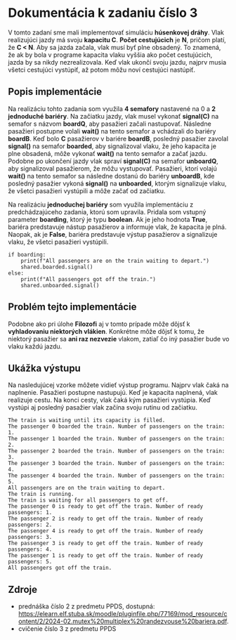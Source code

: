 # Dokumentácia k zadaniu číslo 3

V tomto zadaní sme mali implementovať simuláciu **húsenkovej dráhy**. Vlak
realizujúci jazdy má svoju **kapacitu C**. **Počet cestujúcich** je **N**, pričom 
platí, že **C < N**. Aby sa jazda začala, vlak musí byť plne obsadený. 
To znamená, že ak by bola v programe kapacita vlaku vyššia ako počet 
cestujúcich, jazda by sa nikdy nezrealizovala.
Keď vlak ukončí svoju jazdu, najprv musia všetci cestujúci vystúpiť, 
až potom môžu noví cestujúci nastúpiť.

## Popis implementácie

Na realizáciu tohto zadania som využila **4 semafory** nastavené na 0 a 
**2 jednoduché bariéry**. Na začiatku jazdy, vlak musel vykonať 
**signal(C)** na semafor s názvom **boardQ**, aby pasažieri začali nastupovať. 
Následne pasažieri postupne volali **wait()** na tento semafor a vchádzali 
do bariéry **boardB**. Keď bolo **C** pasažierov v bariére **boardB**, posledný
pasažier zavolal **signal()** na semafor **boarded**, aby signalizoval vlaku, že
jeho kapacita je plne obsadená, môže vykonať **wait()** na tento semafor a začať
jazdu. Podobne po ukončení jazdy vlak spraví **signal(C)** na semafor
**unboardQ**, aby signalizoval pasažierom, že môžu vystupovať. Pasažieri, 
ktorí volajú **wait()** na tento semafor sa následne dostanú do bariéry 
**unboardB**, kde posledný pasažier vykoná **signal()** na **unboarded**, ktorým 
signalizuje vlaku, že všetci pasažieri vystúpili a môže začať od začiatku.

Na realizáciu **jednoduchej bariéry** som využila implementáciu z 
predchádzajúceho zadania, ktorú som upravila. Pridala som vstupný 
parameter **boarding**, ktorý je typu **boolean**. Ak je jeho hodnota **True**,
bariéra predstavuje nástup pasažierov a informuje vlak, že kapacita
je plná. Naopak, ak je **False**, bariéra predstavuje výstup pasažierov
a signalizuje vlaku, že všetci pasažieri vystúpili.

```
if boarding:
    print(f"All passengers are on the train waiting to depart.")
    shared.boarded.signal()
else:
    print(f"All passengers got off the train.")
    shared.unboarded.signal()
```

## Problém tejto implementácie

Podobne ako pri úlohe **Filozofi** aj v tomto prípade môže dôjsť k 
**vyhladovaniu niektorých vlákien**. Konkrétne môže dôjsť k tomu, že 
niektorý pasažier sa **ani raz nezvezie** vlakom, zatiaľ čo iný pasažier
bude vo vlaku každú jazdu.

## Ukážka výstupu
Na nasledujúcej vzorke môžete vidieť výstup programu. Najprv vlak čaká na 
naplnenie. Pasažieri postupne nastupujú. Keď je kapacita naplnená, vlak 
realizuje cestu. Na konci cesty, vlak čaká kým pasažieri vystúpia. Keď 
vystúpi aj posledný pasažier vlak začína svoju rutinu od začiatku.

```
The train is waiting until its capacity is filled.
The passenger 0 boarded the train. Number of passengers on the train: 1.
The passenger 1 boarded the train. Number of passengers on the train: 2.
The passenger 2 boarded the train. Number of passengers on the train: 3.
The passenger 3 boarded the train. Number of passengers on the train: 4.
The passenger 4 boarded the train. Number of passengers on the train: 5.
All passengers are on the train waiting to depart.
The train is running.
The train is waiting for all passengers to get off.
The passenger 0 is ready to get off the train. Number of ready passengers: 1.
The passenger 2 is ready to get off the train. Number of ready passengers: 2.
The passenger 4 is ready to get off the train. Number of ready passengers: 3.
The passenger 3 is ready to get off the train. Number of ready passengers: 4.
The passenger 1 is ready to get off the train. Number of ready passengers: 5.
All passengers got off the train.
```

## Zdroje
- prednáška číslo 2 z predmetu PPDS, dostupná: https://elearn.elf.stuba.sk/moodle/pluginfile.php/77169/mod_resource/content/2/2024-02.mutex%20multiplex%20randezvouse%20bariera.pdf.
- cvičenie číslo 3 z predmetu PPDS